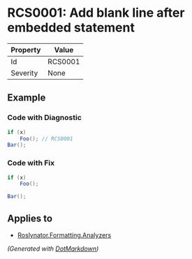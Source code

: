 # RCS0001: Add blank line after embedded statement

| Property | Value   |
| -------- | ------- |
| Id       | RCS0001 |
| Severity | None    |

## Example

### Code with Diagnostic

```csharp
if (x)
    Foo(); // RCS0001
Bar();
```

### Code with Fix

```csharp
if (x)
    Foo();

Bar();
```

## Applies to

* [Roslynator.Formatting.Analyzers](https://www.nuget.org/packages/Roslynator.Formatting.Analyzers)


*\(Generated with [DotMarkdown](http://github.com/JosefPihrt/DotMarkdown)\)*